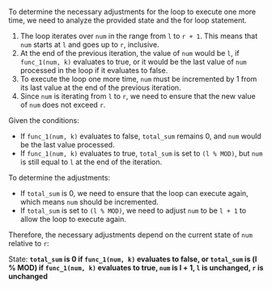 To determine the necessary adjustments for the loop to execute one more time, we need to analyze the provided state and the for loop statement.

1. The loop iterates over `num` in the range from `l` to `r + 1`. This means that `num` starts at `l` and goes up to `r`, inclusive.
2. At the end of the previous iteration, the value of `num` would be `l`, if `func_1(num, k)` evaluates to true, or it would be the last value of `num` processed in the loop if it evaluates to false.
3. To execute the loop one more time, `num` must be incremented by 1 from its last value at the end of the previous iteration.
4. Since `num` is iterating from `l` to `r`, we need to ensure that the new value of `num` does not exceed `r`. 

Given the conditions:
- If `func_1(num, k)` evaluates to false, `total_sum` remains 0, and `num` would be the last value processed.
- If `func_1(num, k)` evaluates to true, `total_sum` is set to `(l % MOD)`, but `num` is still equal to `l` at the end of the iteration.

To determine the adjustments:
- If `total_sum` is 0, we need to ensure that the loop can execute again, which means `num` should be incremented.
- If `total_sum` is set to `(l % MOD)`, we need to adjust `num` to be `l + 1` to allow the loop to execute again.

Therefore, the necessary adjustments depend on the current state of `num` relative to `r`:

State: **`total_sum` is 0 if `func_1(num, k)` evaluates to false, or `total_sum` is (l % MOD) if `func_1(num, k)` evaluates to true, `num` is l + 1, `l` is unchanged, `r` is unchanged**